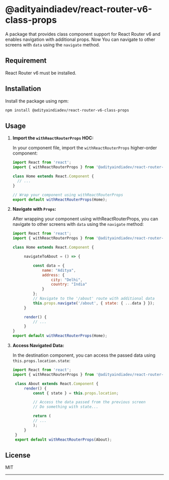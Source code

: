 # @adityaindiadev/react-router-v6-class-props

A package that provides class component support for React Router v6 and enables navigation with additional props. Now You can navigate to other screens with `data` using the `navigate` method.

## Requirement

React Router v6 must be installed.

## Installation

Install the package using npm:

```sh
npm install @adityaindiadev/react-router-v6-class-props
```

## Usage

1. **Import the `withReactRouterProps` HOC:**

   In your component file, import the `withReactRouterProps` higher-order component:

   ```jsx
   import React from 'react';
   import { withReactRouterProps } from '@adityaindiadev/react-router-v6-class-props';

   class Home extends React.Component {
     // ...
   }

   // Wrap your component using withReactRouterProps
   export default withReactRouterProps(Home);
   ```

2. **Navigate with `Props`:**

   After wrapping your component using withReactRouterProps, you can navigate to other screens with `data` using the `navigate` method:

   ```jsx
   import React from 'react';
   import { withReactRouterProps } from '@adityaindiadev/react-router-v6-class-props';

   class Home extends React.Component {

        navigateToAbout = () => {

            const data = {
                name: "Aditya",
                address: {
                    city: "Delhi",
                    country: "India"
                }
            };
            // Navigate to the '/about' route with additional data
            this.props.navigate('/about', { state: { ...data } });
        }

        render() {
            // ...
        }
   }
   export default withReactRouterProps(Home);
   ```

3. **Access Navigated Data:**

   In the destination component, you can access the passed data using `this.props.location.state`:

   ```jsx
   import React from 'react';
   import { withReactRouterProps } from '@adityaindiadev/react-router-v6-class-props';

    class About extends React.Component {
        render() {
            const { state } = this.props.location;

            // Access the data passed from the previous screen
            // Do something with state...

            return (
            // ...
            );
        }
    }
    export default withReactRouterProps(About);

   ```

## License

MIT

---